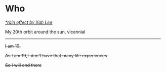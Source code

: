 <script defer src="rain.js"></script>

# Who

<u>*&ast;rain effect  by [Xah Lee](http://xahlee.info/js/js_raining_hearts.html)*</u>

My 20th orbit around the sun, vicennial

<hr>

<s>I am 19. 

As I am 19, I don't have that many life experiences.

So I will end there</s>



